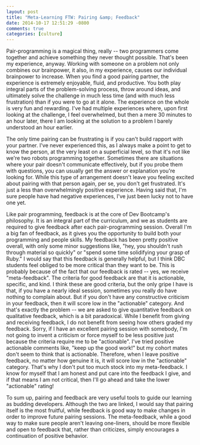 ```yaml
---
layout: post
title: "Meta-Learning FTW: Pairing &amp; Feedback"
date: 2014-10-17 12:51:29 -0800
comments: true
categories: [culture]
---
```

Pair-programming is a magical thing, really -- two programmers come together and achieve something they never thought possible. That's been my experience, anyway. Working with someone on a problem not only combines our brainpower, it also, in my experience, causes our individual brainpower to increase. When you find a good pairing partner, the experience is extremely enjoyable, fluid, and productive. You both play integral parts of the problem-solving process, throw around ideas, and ultimately solve the challenge in much less time (and with much less frustration) than if you were to go at it alone. The experience on the whole is very fun and rewarding. I've had multiple experiences where, upon first looking at the challenge, I feel overwhelmed, but then a mere 30 minutes to an hour later, there I am looking at the solution to a problem I barely understood an hour earlier.

The only time pairing can be frustrating is if you can't build rapport with your partner. I've never experienced this, as I always make a point to get to know the person, at the very least on a superficial level, so that it's not like we're two robots programming together. Sometimes there are situations where your pair doesn't communicate effectively, but if you probe them with questions, you can usually get the answer or explanation you're looking for. While this type of arrangement doesn't leave you feeling excited about pairing with that person again, per se, you don't get frustrated. It's just a less than overwhelmingly positive experience. Having said that, I'm sure people have had negative experiences, I've just been lucky not to have one yet.

Like pair programming, feedback is at the core of Dev Bootcamp's philosophy. It is an integral part of the curriculum, and we as students are required to give feedback after each pair-programming session. Overall I'm a big fan of feedback, as it gives you the opportunity to build both your programming and people skills. My feedback has been pretty positive overall, with only some minor suggestions like, "hey, you shouldn't rush through material so quickly" or "spend some time solidifying your grasp of Ruby." I would say that this feedback is generally helpful, but I think DBC students feel obliged to be more critical than they want to be. This is probably because of the fact that our feedback is rated -- yes, we receive "meta-feedback". The criteria for good feedback are that it is actionable, specific, and kind. I think these are good criteria, but the only gripe I have is that, if you have a nearly ideal session, sometimes you really do have nothing to complain about. But if you don't have any constructive criticism in your feedback, then it will score low in the "actionable" category. And that's exactly the problem -- we are asked to give quantitative feedback on qualitative feedback, which is a bit paradoxical. While I benefit from giving and receiving feedback, I do not benefit from seeing how others graded my feedback. Sorry, if I have an excellent pairing session with somebody, I'm not going to invent a criticism or force myself to be less positive just because the criteria require me to be "actionable". I've tried positive actionable comments like, "keep up the good work!" but my cohort mates don't seem to think that is actionable. Therefore, when I leave positive feedback, no matter how genuine it is, it will score low in the "actionable" category. That's why I don't put too much stock into my meta-feedback. I know for myself that I am honest and put care into the feedback I give, and if that means I am not critical, then I'll go ahead and take the lower "actionable" rating!

To sum up, pairing and feedback are very useful tools to guide our learning as budding developers. Although the two are linked, I would say that pairing itself is the most fruitful, while feedback is good way to make changes in order to improve future pairing sessions. The meta-feedback, while a good way to make sure people aren't leaving one-liners, should be more flexible and open to feedback that, rather than criticizes, simply encourages a continuation of positive behavior.